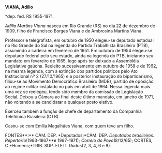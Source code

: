 **VIANA, Adílio**

\*dep. fed. RS 1955-1971.

*Adílio Martins Viana* nasceu em Rio Grande (RS) no dia 22 de dezembro
de 1909, filho de Francisco Borges Viana e de Ambrosina Martins Viana.

Professor e telegrafista, em outubro de 1950 elegeu-se deputado estadual
no Rio Grande do Sul na legenda do Partido Trabalhista Brasileiro (PTB),
assumindo a cadeira em fevereiro de 1951. Em outubro de 1954 elegeu-se
deputado federal pelo seu estado, ainda na legenda do PTB, iniciando seu
mandato em fevereiro de 1955, logo após ter deixado a Assembléia
Legislativa gaúcha. Reeleito sucessivamente em outubro de 1958 e de
1962, na mesma legenda, com a extinção dos partidos políticos pelo Ato
Institucional nº 2 (27/10/1965) e a posterior instauração do
bipartidarismo, filiou-se ao Movimento Democrático Brasileiro (MDB),
partido de oposição ao regime militar instalado no país em abril de
1964. Nessa legenda mais uma vez se reelegeu, tendo sido membro da
comissão de Legislação Social. Deixou a Câmara ao final deste último
mandato, em janeiro de 1971, não voltando a se candidatar a qualquer
posto eletivo.

Exerceu também a função de chefe de departamento da Companhia Telefônica
Brasileira (CTB).

Casou-se com Emília Magalhães Viana, com quem teve um filho.

FONTES**:** CÂM. DEP. *Deputados;*CÂM. DEP. *Deputados brasileiros.
Repertório*(1963-1967**e 1967-1971); *Correio do Povo*(8/12/65); CORTÉS,
C.*Homens;*TRIB. SUP. ELEIT. *Dados*(2, 3, 4, 6 e 8).

 
